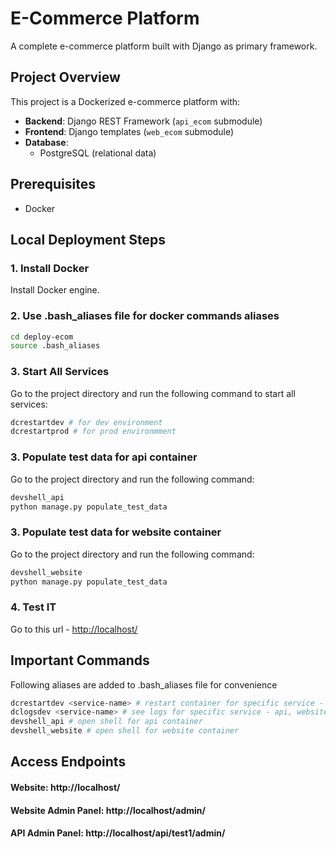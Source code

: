 # E-Commerce Platform

A complete e-commerce platform built with Django as primary framework.

## Project Overview

This project is a Dockerized e-commerce platform with:
- **Backend**: Django REST Framework (`api_ecom` submodule)
- **Frontend**: Django templates (`web_ecom` submodule)
- **Database**:
  - PostgreSQL (relational data)

## Prerequisites

- Docker

## Local Deployment Steps

### 1. Install Docker
Install Docker engine.

### 2. Use .bash_aliases file for docker commands aliases
```bash
cd deploy-ecom
source .bash_aliases
```
### 3. Start All Services
Go to the project directory and run the following command to start all services:

```bash
dcrestartdev # for dev environment
dcrestartprod # for prod environmment
```

### 3. Populate test data for api container
Go to the project directory and run the following command:

```bash
devshell_api
python manage.py populate_test_data
```

### 3. Populate test data for website container
Go to the project directory and run the following command:

```bash
devshell_website
python manage.py populate_test_data
```

### 4. Test IT
Go to this url - [http://localhost/](http://localhost/)

## Important Commands
Following aliases are added to .bash_aliases file for convenience
```bash
dcrestartdev <service-name> # restart container for specific service - api, website, redis, worker, postgres, beat, traefik
dclogsdev <service-name> # see logs for specific service - api, website, redis, worker, postgres, beat, traefik
devshell_api # open shell for api container
devshell_website # open shell for website container
```

##  Access Endpoints

#### Website: http://localhost/
#### Website Admin Panel: http://localhost/admin/
#### API Admin Panel: http://localhost/api/test1/admin/
